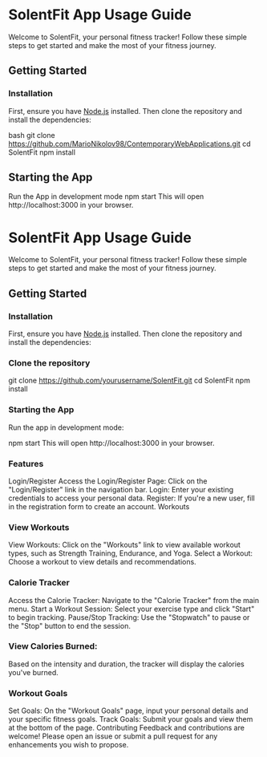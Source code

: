 # SolentFit App Usage Guide

Welcome to SolentFit, your personal fitness tracker! Follow these simple steps to get started and make the most of your fitness journey.

## Getting Started

### Installation
First, ensure you have [Node.js](https://nodejs.org/en/) installed. Then clone the repository and install the dependencies:

bash
git clone https://github.com/MarioNikolov98/ContemporaryWebApplications.git
cd SolentFit
npm install

## Starting the App
Run the App in development mode
npm start
This will open http://localhost:3000 in your browser.


# SolentFit App Usage Guide

Welcome to SolentFit, your personal fitness tracker! Follow these simple steps to get started and make the most of your fitness journey.

## Getting Started

### Installation
First, ensure you have [Node.js](https://nodejs.org/en/) installed. Then clone the repository and install the dependencies:

### Clone the repository
git clone https://github.com/yourusername/SolentFit.git
cd SolentFit
npm install

### Starting the App
Run the app in development mode:


npm start
This will open http://localhost:3000 in your browser.

### Features
Login/Register
Access the Login/Register Page: Click on the "Login/Register" link in the navigation bar.
Login: Enter your existing credentials to access your personal data.
Register: If you're a new user, fill in the registration form to create an account.
Workouts

### View Workouts
View Workouts: Click on the "Workouts" link to view available workout types, such as Strength Training, Endurance, and Yoga.
Select a Workout: Choose a workout to view details and recommendations.


### Calorie Tracker
Access the Calorie Tracker: Navigate to the "Calorie Tracker" from the main menu.
Start a Workout Session: Select your exercise type and click "Start" to begin tracking.
Pause/Stop Tracking: Use the "Stopwatch" to pause or the "Stop" button to end the session.

### View Calories Burned: 
Based on the intensity and duration, the tracker will display the calories you've burned.

### Workout Goals
Set Goals: On the "Workout Goals" page, input your personal details and your specific fitness goals.
Track Goals: Submit your goals and view them at the bottom of the page.
Contributing
Feedback and contributions are welcome! Please open an issue or submit a pull request for any enhancements you wish to propose.


